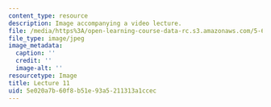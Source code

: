 ```yaml
---
content_type: resource
description: Image accompanying a video lecture.
file: /media/https%3A/open-learning-course-data-rc.s3.amazonaws.com/5-60-thermodynamics-kinetics-spring-2008/5e020a7b60f8b51e93a5211313a1ccec_lec11_th.jpg
file_type: image/jpeg
image_metadata:
  caption: ''
  credit: ''
  image-alt: ''
resourcetype: Image
title: Lecture 11
uid: 5e020a7b-60f8-b51e-93a5-211313a1ccec
---
```

